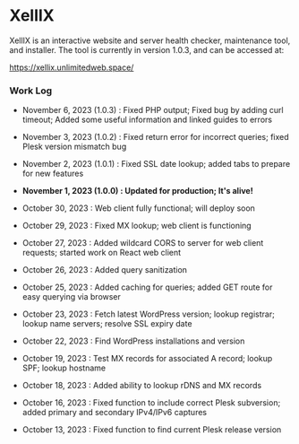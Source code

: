 # XellIX

XellIX is an interactive website and server health checker, maintenance tool, and installer.  The tool is currently in version 1.0.3, and can be accessed at:

https://xellix.unlimitedweb.space/


### Work Log

- November 6, 2023 (1.0.3) : Fixed PHP output; Fixed bug by adding curl timeout; Added some useful information and linked guides to errors

- November 3, 2023 (1.0.2) : Fixed return error for incorrect queries; fixed Plesk version mismatch bug

- November 2, 2023 (1.0.1) : Fixed SSL date lookup; added tabs to prepare for new features

- **November 1, 2023 (1.0.0) : Updated for production; It's alive!**

- October 30, 2023 : Web client fully functional; will deploy soon

- October 29, 2023 : Fixed MX lookup; web client is functioning

- October 27, 2023 : Added wildcard CORS to server for web client requests; started work on React web client

- October 26, 2023 : Added query sanitization

- October 25, 2023 : Added caching for queries; added GET route for easy querying via browser

- October 23, 2023 : Fetch latest WordPress version; lookup registrar; lookup name servers; resolve SSL expiry date

- October 22, 2023 : Find WordPress installations and version

- October 19, 2023 : Test MX records for associated A record; lookup SPF; lookup hostname

- October 18, 2023 : Added ability to lookup rDNS and MX records

- October 16, 2023 : Fixed function to include correct Plesk subversion; added primary and secondary IPv4/IPv6 captures

- October 13, 2023 : Fixed function to find current Plesk release version
